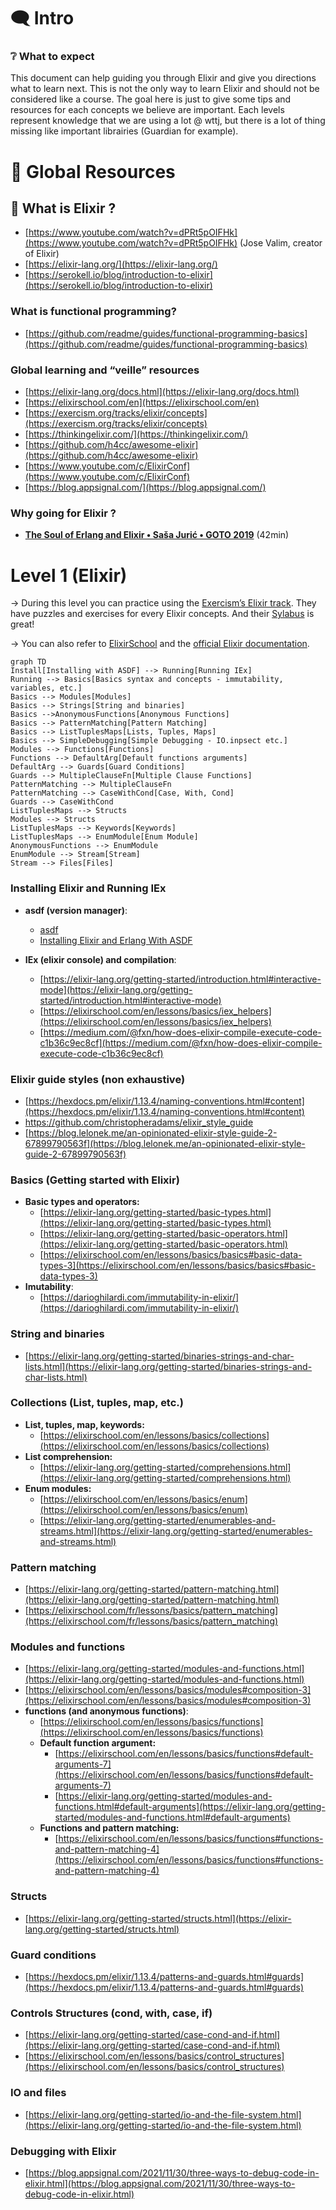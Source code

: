 # 🗨️ Intro

### ❔ What to expect

This document can help guiding you through Elixir and give you directions what to learn next.
This is not the only way to learn Elixir and should not be considered like a course. The goal here is just to give some tips and resources for each concepts we believe are important.
Each levels represent knowledge that we are using a lot @ wttj, but there is a lot of thing missing like important librairies (Guardian for example).

# 📖 Global Resources

## 🔬 What is Elixir ?

- [https://www.youtube.com/watch?v=dPRt5pOIFHk](https://www.youtube.com/watch?v=dPRt5pOIFHk) (Jose Valim, creator of Elixir)
- [https://elixir-lang.org/](https://elixir-lang.org/)
- [https://serokell.io/blog/introduction-to-elixir](https://serokell.io/blog/introduction-to-elixir)

### What is functional programming?

- [https://github.com/readme/guides/functional-programming-basics](https://github.com/readme/guides/functional-programming-basics)

### Global learning and “veille” resources

- [https://elixir-lang.org/docs.html](https://elixir-lang.org/docs.html)
- [https://elixirschool.com/en](https://elixirschool.com/en)
- [https://exercism.org/tracks/elixir/concepts](https://exercism.org/tracks/elixir/concepts)
- [https://thinkingelixir.com/](https://thinkingelixir.com/)
- [https://github.com/h4cc/awesome-elixir](https://github.com/h4cc/awesome-elixir)
- [https://www.youtube.com/c/ElixirConf](https://www.youtube.com/c/ElixirConf)
- [https://blog.appsignal.com/](https://blog.appsignal.com/)

### Why going for Elixir ?

- ****[The Soul of Erlang and Elixir • Saša Jurić • GOTO 2019](https://www.youtube.com/watch?v=JvBT4XBdoUE)**** (42min)

# Level 1 (Elixir)

→ During this level you can practice using the [Exercism’s Elixir track](https://exercism.org/tracks/elixir). They have puzzles and exercises for every Elixir concepts. And their [Sylabus](https://exercism.org/tracks/elixir/concepts) is great!

→ You can also refer to [ElixirSchool](https://elixirschool.com/en) and the [official Elixir documentation](https://elixir-lang.org/getting-started/introduction.html).


```mermaid
graph TD
Install[Installing with ASDF] --> Running[Running IEx]
Running --> Basics[Basics syntax and concepts - immutability, variables, etc.]
Basics --> Modules[Modules]
Basics --> Strings[String and binaries]
Basics -->AnonymousFunctions[Anonymous Functions]
Basics --> PatternMatching[Pattern Matching]
Basics --> ListTuplesMaps[Lists, Tuples, Maps]
Basics --> SimpleDebugging[Simple Debugging - IO.inpsect etc.]
Modules --> Functions[Functions]
Functions --> DefaultArg[Default functions arguments]
DefaultArg --> Guards[Guard Conditions]
Guards --> MultipleClauseFn[Multiple Clause Functions]
PatternMatching --> MultipleClauseFn
PatternMatching --> CaseWithCond[Case, With, Cond]
Guards --> CaseWithCond
ListTuplesMaps --> Structs
Modules --> Structs
ListTuplesMaps --> Keywords[Keywords]
ListTuplesMaps --> EnumModule[Enum Module]
AnonymousFunctions --> EnumModule
EnumModule --> Stream[Stream]
Stream --> Files[Files]
```

### Installing Elixir and Running IEx

- **asdf (version manager)**:
    - [asdf](https://asdf-vm.com/)
    - [Installing Elixir and Erlang With ASDF](https://www.pluralsight.com/guides/installing-elixir-erlang-with-asdf)
    
- **IEx (elixir console) and compilation**:
    - [https://elixir-lang.org/getting-started/introduction.html#interactive-mode](https://elixir-lang.org/getting-started/introduction.html#interactive-mode)
    - [https://elixirschool.com/en/lessons/basics/iex_helpers](https://elixirschool.com/en/lessons/basics/iex_helpers)
    - [https://medium.com/@fxn/how-does-elixir-compile-execute-code-c1b36c9ec8cf](https://medium.com/@fxn/how-does-elixir-compile-execute-code-c1b36c9ec8cf)

### Elixir guide styles (non exhaustive)

- [https://hexdocs.pm/elixir/1.13.4/naming-conventions.html#content](https://hexdocs.pm/elixir/1.13.4/naming-conventions.html#content)
- https://github.com/christopheradams/elixir_style_guide
- [https://blog.lelonek.me/an-opinionated-elixir-style-guide-2-67899790563f](https://blog.lelonek.me/an-opinionated-elixir-style-guide-2-67899790563f)

### Basics (Getting started with Elixir)

- **Basic types and operators:**
    - [https://elixir-lang.org/getting-started/basic-types.html](https://elixir-lang.org/getting-started/basic-types.html)
    - [https://elixir-lang.org/getting-started/basic-operators.html](https://elixir-lang.org/getting-started/basic-operators.html)
    - [https://elixirschool.com/en/lessons/basics/basics#basic-data-types-3](https://elixirschool.com/en/lessons/basics/basics#basic-data-types-3)
- **Imutability**:
    - [https://darioghilardi.com/immutability-in-elixir/](https://darioghilardi.com/immutability-in-elixir/)

### String and binaries

- [https://elixir-lang.org/getting-started/binaries-strings-and-char-lists.html](https://elixir-lang.org/getting-started/binaries-strings-and-char-lists.html)

### Collections (List, tuples, map, etc.)

- **List, tuples, map, keywords:**
    - [https://elixirschool.com/en/lessons/basics/collections](https://elixirschool.com/en/lessons/basics/collections)
- **List comprehension:**
    - [https://elixir-lang.org/getting-started/comprehensions.html](https://elixir-lang.org/getting-started/comprehensions.html)
- **Enum modules:**
    - [https://elixirschool.com/en/lessons/basics/enum](https://elixirschool.com/en/lessons/basics/enum)
    - [https://elixir-lang.org/getting-started/enumerables-and-streams.html](https://elixir-lang.org/getting-started/enumerables-and-streams.html)

### Pattern matching

- [https://elixir-lang.org/getting-started/pattern-matching.html](https://elixir-lang.org/getting-started/pattern-matching.html)
- [https://elixirschool.com/fr/lessons/basics/pattern_matching](https://elixirschool.com/fr/lessons/basics/pattern_matching)

### Modules and functions

- [https://elixir-lang.org/getting-started/modules-and-functions.html](https://elixir-lang.org/getting-started/modules-and-functions.html)
- [https://elixirschool.com/en/lessons/basics/modules#composition-3](https://elixirschool.com/en/lessons/basics/modules#composition-3)
- **functions (and anonymous functions)**:
    - [https://elixirschool.com/en/lessons/basics/functions](https://elixirschool.com/en/lessons/basics/functions)
    - **Default function argument:**
        - [https://elixirschool.com/en/lessons/basics/functions#default-arguments-7](https://elixirschool.com/en/lessons/basics/functions#default-arguments-7)
        - [https://elixir-lang.org/getting-started/modules-and-functions.html#default-arguments](https://elixir-lang.org/getting-started/modules-and-functions.html#default-arguments)
    - **Functions and pattern matching:**
        - [https://elixirschool.com/en/lessons/basics/functions#functions-and-pattern-matching-4](https://elixirschool.com/en/lessons/basics/functions#functions-and-pattern-matching-4)

### Structs

- [https://elixir-lang.org/getting-started/structs.html](https://elixir-lang.org/getting-started/structs.html)

### Guard conditions

- [https://hexdocs.pm/elixir/1.13.4/patterns-and-guards.html#guards](https://hexdocs.pm/elixir/1.13.4/patterns-and-guards.html#guards)

### Controls Structures (cond, with, case, if)

- [https://elixir-lang.org/getting-started/case-cond-and-if.html](https://elixir-lang.org/getting-started/case-cond-and-if.html)
- [https://elixirschool.com/en/lessons/basics/control_structures](https://elixirschool.com/en/lessons/basics/control_structures)

### IO and files

- [https://elixir-lang.org/getting-started/io-and-the-file-system.html](https://elixir-lang.org/getting-started/io-and-the-file-system.html)

### Debugging with Elixir

- [https://blog.appsignal.com/2021/11/30/three-ways-to-debug-code-in-elixir.html](https://blog.appsignal.com/2021/11/30/three-ways-to-debug-code-in-elixir.html)
